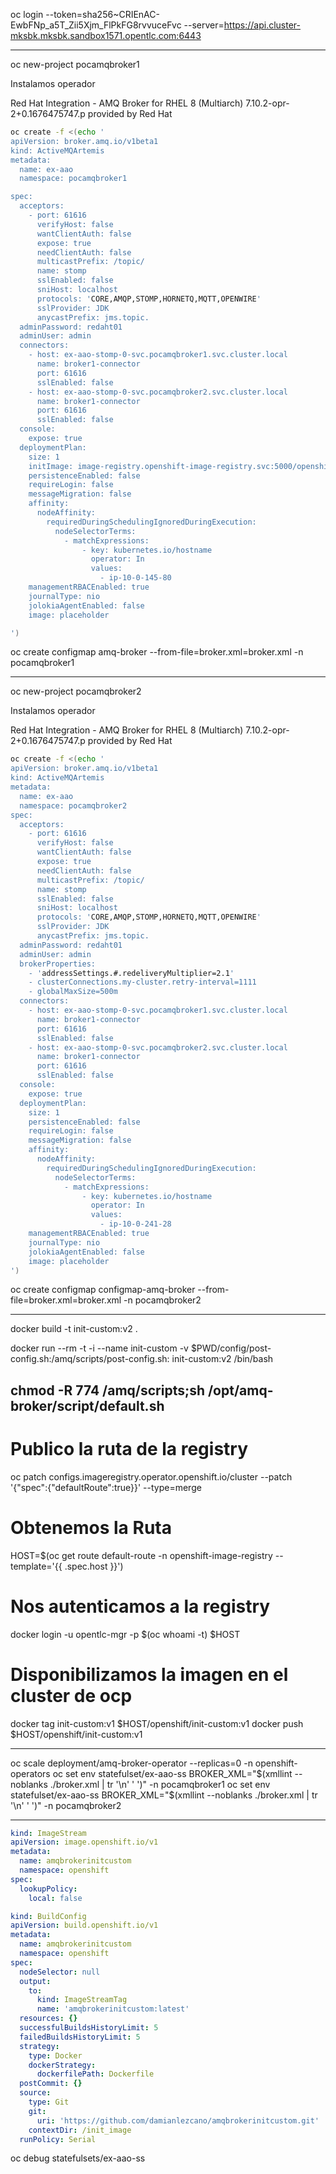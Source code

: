 
oc login --token=sha256~CRIEnAC-EwbFNp_a5T_Zii5Xjm_FlPkFG8rvvuceFvc --server=https://api.cluster-mksbk.mksbk.sandbox1571.opentlc.com:6443

----------------------------

oc new-project pocamqbroker1

Instalamos operador 

Red Hat Integration - AMQ Broker for RHEL 8 (Multiarch) 7.10.2-opr-2+0.1676475747.p provided by Red Hat

```bash
oc create -f <(echo '
apiVersion: broker.amq.io/v1beta1
kind: ActiveMQArtemis
metadata:
  name: ex-aao
  namespace: pocamqbroker1

spec:
  acceptors:
    - port: 61616
      verifyHost: false
      wantClientAuth: false
      expose: true
      needClientAuth: false
      multicastPrefix: /topic/
      name: stomp
      sslEnabled: false
      sniHost: localhost
      protocols: 'CORE,AMQP,STOMP,HORNETQ,MQTT,OPENWIRE'
      sslProvider: JDK
      anycastPrefix: jms.topic.
  adminPassword: redaht01
  adminUser: admin
  connectors:
    - host: ex-aao-stomp-0-svc.pocamqbroker1.svc.cluster.local
      name: broker1-connector
      port: 61616
      sslEnabled: false
    - host: ex-aao-stomp-0-svc.pocamqbroker2.svc.cluster.local
      name: broker1-connector
      port: 61616
      sslEnabled: false
  console:
    expose: true
  deploymentPlan:
    size: 1
    initImage: image-registry.openshift-image-registry.svc:5000/openshift/amqbrokerinitcustom:v1
    persistenceEnabled: false
    requireLogin: false
    messageMigration: false
    affinity:
      nodeAffinity:
        requiredDuringSchedulingIgnoredDuringExecution:
          nodeSelectorTerms:
            - matchExpressions:
                - key: kubernetes.io/hostname
                  operator: In
                  values:
                    - ip-10-0-145-80
    managementRBACEnabled: true
    journalType: nio
    jolokiaAgentEnabled: false
    image: placeholder

')
```

oc create configmap amq-broker --from-file=broker.xml=broker.xml -n pocamqbroker1

------------------------------

oc new-project pocamqbroker2

Instalamos operador 

Red Hat Integration - AMQ Broker for RHEL 8 (Multiarch) 7.10.2-opr-2+0.1676475747.p provided by Red Hat

```bash
oc create -f <(echo '
apiVersion: broker.amq.io/v1beta1
kind: ActiveMQArtemis
metadata:
  name: ex-aao
  namespace: pocamqbroker2
spec:
  acceptors:
    - port: 61616
      verifyHost: false
      wantClientAuth: false
      expose: true
      needClientAuth: false
      multicastPrefix: /topic/
      name: stomp
      sslEnabled: false
      sniHost: localhost
      protocols: 'CORE,AMQP,STOMP,HORNETQ,MQTT,OPENWIRE'
      sslProvider: JDK
      anycastPrefix: jms.topic.
  adminPassword: redaht01
  adminUser: admin
  brokerProperties:
    - 'addressSettings.#.redeliveryMultiplier=2.1'
    - clusterConnections.my-cluster.retry-interval=1111
    - globalMaxSize=500m
  connectors:
    - host: ex-aao-stomp-0-svc.pocamqbroker1.svc.cluster.local
      name: broker1-connector
      port: 61616
      sslEnabled: false
    - host: ex-aao-stomp-0-svc.pocamqbroker2.svc.cluster.local
      name: broker1-connector
      port: 61616
      sslEnabled: false
  console:
    expose: true
  deploymentPlan:
    size: 1
    persistenceEnabled: false
    requireLogin: false
    messageMigration: false
    affinity:
      nodeAffinity:
        requiredDuringSchedulingIgnoredDuringExecution:
          nodeSelectorTerms:
            - matchExpressions:
                - key: kubernetes.io/hostname
                  operator: In
                  values:
                    - ip-10-0-241-28
    managementRBACEnabled: true
    journalType: nio
    jolokiaAgentEnabled: false
    image: placeholder
')
```

oc create configmap configmap-amq-broker --from-file=broker.xml=broker.xml -n pocamqbroker2

------------------

docker build -t init-custom:v2 .

docker run --rm -t -i --name init-custom -v $PWD/config/post-config.sh:/amq/scripts/post-config.sh: init-custom:v2 /bin/bash

chmod -R 774 /amq/scripts;sh /opt/amq-broker/script/default.sh
---

# Publico la ruta de la registry
oc patch configs.imageregistry.operator.openshift.io/cluster --patch '{"spec":{"defaultRoute":true}}' --type=merge

# Obtenemos la Ruta
HOST=$(oc get route default-route -n openshift-image-registry --template='{{ .spec.host }}')

# Nos autenticamos a la registry
docker login -u opentlc-mgr -p $(oc whoami -t) $HOST

# Disponibilizamos la imagen en el cluster de ocp
docker tag init-custom:v1 $HOST/openshift/init-custom:v1
docker push $HOST/openshift/init-custom:v1

------------------

oc scale deployment/amq-broker-operator --replicas=0 -n openshift-operators
oc set env statefulset/ex-aao-ss BROKER_XML="$(xmllint --noblanks ./broker.xml | tr '\n' ' ')" -n pocamqbroker1
oc set env statefulset/ex-aao-ss BROKER_XML="$(xmllint --noblanks ./broker.xml | tr '\n' ' ')" -n pocamqbroker2

------------------

```yaml
kind: ImageStream
apiVersion: image.openshift.io/v1
metadata:
  name: amqbrokerinitcustom
  namespace: openshift
spec:
  lookupPolicy:
    local: false
```

```yaml
kind: BuildConfig
apiVersion: build.openshift.io/v1
metadata:
  name: amqbrokerinitcustom
  namespace: openshift
spec:
  nodeSelector: null
  output:
    to:
      kind: ImageStreamTag
      name: 'amqbrokerinitcustom:latest'
  resources: {}
  successfulBuildsHistoryLimit: 5
  failedBuildsHistoryLimit: 5
  strategy:
    type: Docker
    dockerStrategy:
      dockerfilePath: Dockerfile
  postCommit: {}
  source:
    type: Git
    git:
      uri: 'https://github.com/damianlezcano/amqbrokerinitcustom.git'
    contextDir: /init_image
  runPolicy: Serial

```




oc debug statefulsets/ex-aao-ss